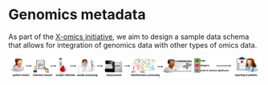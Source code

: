 # Genomics metadata

As part of the [X-omics initiative](https://www.x-omics.nl/), we aim to design a sample data schema that allows for integration of genomics data with other types of omics data.

![Genomics workflows](https://github.com/Xomics/Genomics_Metadata/blob/master/docs/Genomic%20workflow.png "Genomics workflows")
